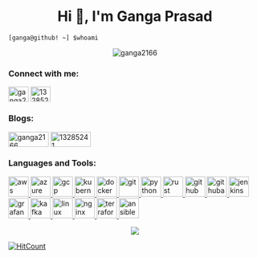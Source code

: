 <h1 align="center">Hi 👋, I'm Ganga Prasad</h1>
<pre>
<code class="language-shell">[ganga@github! ~] $whoami</code>
</pre>
<p align="center"> <img src="https://komarev.com/ghpvc/?username=ganga2166&label=Profile%20views&color=0e75b6&style=flat" alt="ganga2166" /> </p>

<h3 align="left">Connect with me:</h3>
<p align="left">
<a href="https://medium.com/@mukkagangaprasad" target="blank"><img align="center" src="https://skillicons.dev/icons?i=linkedin" alt="ganga2166" height="30" width="40" /></a>
<a href="https://x.com/Ganga2166" target="blank"><img align="center" src="https://skillicons.dev/icons?i=twitter" alt="13285241" height="30" width="40" /></a>
</p>

<h3 align="left">Blogs:</h3>
<p align="left">
<a href="https://medium.com/@mukkagangaprasad" target="blank"><img align="center" src="https://img.shields.io/badge/Medium-12100E?style=for-the-badge&logo=medium&logoColor=white" alt="ganga2166" height="30" width="80" /></a>
<a href="https://dev.to/gangaprasad_07bcb0289de5d" target="blank"><img align="center" src="https://img.shields.io/badge/dev.to-0A0A0A?style=for-the-badge&logo=dev.to&logoColor=white" alt="13285241" height="30" width="80" /></a>
</p>

<h3 align="left">Languages and Tools:</h3>

<p align="left"> 
    <a href="https://aws.amazon.com/" target="_blank" rel="noreferrer"> 
        <img src="https://skillicons.dev/icons?i=aws" alt="aws" width="40" height="40"/> 
    </a> 
    <a href="https://azure.microsoft.com/" target="_blank" rel="noreferrer"> 
        <img src="https://www.vectorlogo.zone/logos/microsoft_azure/microsoft_azure-icon.svg" alt="azure" width="40" height="40"/> 
    </a> 
    <a href="https://cloud.google.com" target="_blank" rel="noreferrer"> 
        <img src="https://www.vectorlogo.zone/logos/google_cloud/google_cloud-icon.svg" alt="gcp" width="40" height="40"/> 
    </a> 
    <a href="https://kubernetes.io" target="_blank" rel="noreferrer"> 
        <img src="https://www.vectorlogo.zone/logos/kubernetes/kubernetes-icon.svg" alt="kubernetes" width="40" height="40"/> 
    </a> 
    <a href="https://www.docker.com/" target="_blank" rel="noreferrer"> 
        <img src="https://www.vectorlogo.zone/logos/docker/docker-icon.svg" alt="docker" width="40" height="40"/> 
    </a> 
    <a href="https://git-scm.com/" target="_blank" rel="noreferrer"> 
        <img src="https://www.vectorlogo.zone/logos/git-scm/git-scm-icon.svg" alt="git" width="40" height="40"/> 
    </a> 
    <a href="https://www.python.org" target="_blank" rel="noreferrer"> 
        <img src="https://www.vectorlogo.zone/logos/python/python-icon.svg" alt="python" width="40" height="40"/> 
    </a> 
    <a href="https://www.rust-lang.org/" target="_blank" rel="noreferrer"> 
        <img src="https://www.rust-lang.org/logos/rust-logo-512x512.png" alt="rust" width="40" height="40"/> 
    </a>
    <a href="https://github.com/" target="_blank" rel="noreferrer"> 
        <img src="https://skillicons.dev/icons?i=github" alt="github" width="40" height="40"/> 
    </a>
    <a href="https://docs.github.com/en/actions" target="_blank" rel="noreferrer"> 
        <img src="https://skillicons.dev/icons?i=githubactions" alt="githubactions" width="40" height="40"/> 
    </a>
    <a href="https://www.jenkins.io/" target="_blank" rel="noreferrer"> 
        <img src="https://skillicons.dev/icons?i=jenkins" alt="jenkins" width="40" height="40"/> 
    </a>
    <a href="https://grafana.com/" target="_blank" rel="noreferrer"> 
        <img src="https://skillicons.dev/icons?i=grafana" alt="grafana" width="40" height="40"/> 
    </a>
    <a href="https://kafka.apache.org/" target="_blank" rel="noreferrer"> 
        <img src="https://skillicons.dev/icons?i=kafka" alt="kafka" width="40" height="40"/> 
    </a>
    <a href="https://www.linux.org/" target="_blank" rel="noreferrer"> 
        <img src="https://skillicons.dev/icons?i=linux" alt="linux" width="40" height="40"/> 
    </a>
    <a href="https://nginx.org/en/" target="_blank" rel="noreferrer"> 
        <img src="https://skillicons.dev/icons?i=nginx" alt="nginx" width="40" height="40"/> 
    </a>
    <a href="https://www.terraform.io/" target="_blank" rel="noreferrer"> 
        <img src="https://skillicons.dev/icons?i=terraform" alt="terraform" width="40" height="40"/> 
    </a>
    <a href="https://www.ansible.com/" target="_blank" rel="noreferrer"> 
        <img src="https://skillicons.dev/icons?i=ansible" alt="ansible" width="40" height="40"/> 
    </a>
</p>

<p align="center">
   <picture style="display: block; margin: 0 auto;">
       <source media="(prefers-color-scheme: dark)" srcset="https://streak-stats.demolab.com?user=ganga2166&theme=dark" />
       <img src="https://streak-stats.demolab.com?user=ganga2166" />
   </picture>
</p>

[![HitCount](https://hits.dwyl.com/ganga2166/ganga2166.svg?style=flat-square)](http://hits.dwyl.com/ganga2166/ganga2166)


